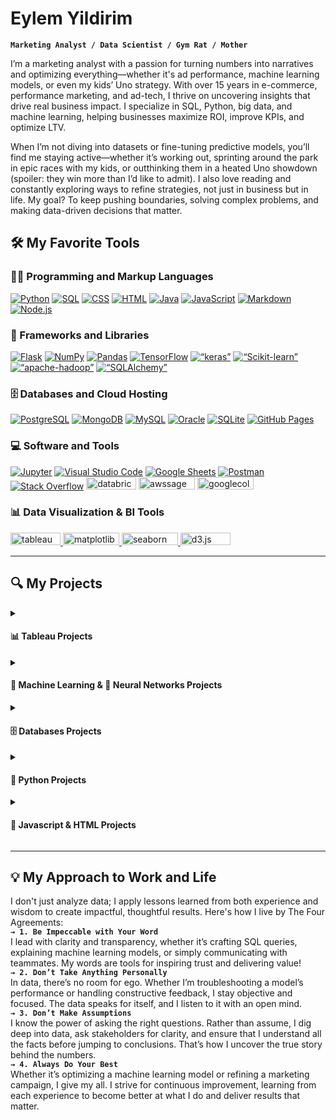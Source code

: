 # Eylem Yildirim
**`Marketing Analyst / Data Scientist / Gym Rat / Mother`**

I’m a marketing analyst with a passion for turning numbers into narratives and optimizing everything—whether it's ad performance, machine learning models, or even my kids’ Uno strategy. With over 15 years in e-commerce, performance marketing, and ad-tech, I thrive on uncovering insights that drive real business impact. I specialize in SQL, Python, big data, and machine learning, helping businesses maximize ROI, improve KPIs, and optimize LTV.

When I’m not diving into datasets or fine-tuning predictive models, you’ll find me staying active—whether it’s working out, sprinting around the park in epic races with my kids, or outthinking them in a heated Uno showdown (spoiler: they win more than I’d like to admit). I also love reading and constantly exploring ways to refine strategies, not just in business but in life. My goal? To keep pushing boundaries, solving complex problems, and making data-driven decisions that matter.

 

  <h2>🛠️ My Favorite Tools</h2>


  <h3>👨‍💻 Programming and Markup Languages</h3>

  <p>
     <a href="#"><img alt="Python" src="https://img.shields.io/badge/Python-14354C.svg?logo=python&logoColor=white"></a>
     <a href="#"><img alt="SQL" src="https://custom-icon-badges.demolab.com/badge/SQL-025E8C.svg?logo=database&logoColor=white"></a>    
     <a href="#"><img alt="CSS" src="https://img.shields.io/badge/CSS-1572B6.svg?logo=css3&logoColor=white"></a>
     <a href="#"><img alt="HTML" src="https://img.shields.io/badge/HTML-E34F26.svg?logo=html5&logoColor=white"></a>
     <a href="#"><img alt="Java" src="https://custom-icon-badges.demolab.com/badge/Java-007396.svg?logo=java&logoColor=white"></a>
     <a href="#"><img alt="JavaScript" src="https://img.shields.io/badge/JavaScript-F7DF1E.svg?logo=javascript&logoColor=black"></a>
     <a href="#"><img alt="Markdown" src="https://img.shields.io/badge/Markdown-000000.svg?logo=markdown&logoColor=white"></a>
     <a href="#"><img alt="Node.js" src="https://img.shields.io/badge/Node.js-43853D.svg?logo=node.js&logoColor=white"></a>
  
     
  </p>
    <h3>🧰 Frameworks and Libraries</h3>

   <p>
      <a href="#"><img alt="Flask" src="https://img.shields.io/badge/Flask-000000.svg?logo=flask&logoColor=white"></a>
      <a href="#"><img alt="NumPy" src="https://img.shields.io/badge/Numpy-013243.svg?logo=numpy&logoColor=white"></a>
      <a href="#"><img alt="Pandas" src="https://img.shields.io/badge/Pandas-150458.svg?logo=pandas&logoColor=white"></a>
      <a href="#"><img alt="TensorFlow" src="https://img.shields.io/badge/TensorFlow-FF6F00.svg?logo=TensorFlow&logoColor=white"></a>
     <a href="#"><img alt=“keras” src="https://img.shields.io/badge/Keras-D00000?logo=keras&logoColor=white&style=flat-square"></a>
      <a href="#"><img alt=“Scikit-learn” src="https://img.shields.io/badge/Scikit--Learn-F7931E?logo=scikit-learn&logoColor=white&style=flat-square"></a>
      <a href="#"><img alt=“apache-hadoop” src="https://img.shields.io/badge/Apache_hadoop-white?logo=apache%20hadoop&labelColor=%23F9FB22&color=%23F9FB22"></a>
      <a href="#"><img alt=“SQLAlchemy” src="https://img.shields.io/badge/sqlalchemy-2829?logo=sqlalchemy&labelColor=%23cc0000&color=%23cc0000"></a>
  </p>

  <h3>🗄️ Databases and Cloud Hosting</h3>
 <p>
      <a href="#"><img alt="PostgreSQL" src ="https://img.shields.io/badge/PostgreSQL-316192.svg?logo=postgresql&logoColor=white"></a>      
      <a href="#"><img alt="MongoDB" src ="https://img.shields.io/badge/MongoDB-4ea94b.svg?logo=mongodb&logoColor=white"></a>
      <a href="#"><img alt="MySQL" src="https://img.shields.io/badge/MySQL-00f.svg?logo=mysql&logoColor=white"></a>
      <a href="#"><img alt="Oracle" src ="https://img.shields.io/badge/Oracle-F00000.svg?logo=oracle&logoColor=white"></a>
      <a href="#"><img alt="SQLite" src ="https://img.shields.io/badge/SQLite-07405e.svg?logo=sqlite&logoColor=white"></a>
      <a href="#"><img alt="GitHub Pages" src="https://img.shields.io/badge/GitHub%20Pages-327FC7.svg?logo=github&logoColor=white"></a>
  </p>

  <h3>💻 Software and Tools</h3>

  <p>
   
 <a href="#"><img alt="Jupyter" src="https://img.shields.io/badge/Jupyter-F37626.svg?logo=Jupyter&logoColor=white"></a>
      <a href="#"><img alt="Visual Studio Code" src="https://img.shields.io/badge/Visual%20Studio%20Code-0078d7.svg?logo=visual-studio-code&logoColor=white"></a>
      <a href="#"><img alt="Google Sheets" src="https://img.shields.io/badge/Sheets-34A853.svg?logo=google%20sheets&logoColor=white"></a>
      <a href="#"><img alt="Postman" src="https://img.shields.io/badge/Postman-FF6C37?logo=postman&logoColor=white"></a>
      <a href="#"><img alt="Stack Overflow" src="https://img.shields.io/badge/-Stack%20Overflow-FE7A16?logo=stack-overflow&logoColor=white"></a>
      <a href="#"><img alt="databricks" src="https://img.shields.io/badge/databricks-288292?style=for-the-badge&logo=databricks&logoSize=30px&logoColor=white" width="80" height="20" alt="databricks"/></a>
      <a href="#"><img alt="awssagemaker" src="https://img.shields.io/badge/aws_sagemaker-32948?style=for-the-badge&logo=aws%20sagemaker&logoSize=30px&logoColor=white&labelColor=%23bf80ff&color=%23bf80ff" width="90" height="20" alt="sagemaker"/></a>
      <a href="#"><img alt="googlecolab" src="https://img.shields.io/badge/Google_colab-white?style=for-the-badge&logo=google%20colab&logoSize=30px&labelColor=%236699ff&color=%236699ff" width="90" height="20" alt="colab"/></a>

  </p>

<h3>📊 Data Visualization & BI Tools</h3>

  <p>
  <a href="#"><img alt="tableau" src="https://custom-icon-badges.demolab.com/badge/tableau-desktop?logo=tableaudesktop&labelColor=%23e6e6e6&color=%23e6e6e6" width="80" height="20" alt="tableau"/> </a>
  <a href="#"><img alt="matplotlib" src="https://custom-icon-badges.demolab.com/badge/matplotlib-white?style=for-the-badge&logo=matplotlib2&labelColor=%235c85d6&color=%235c85d6" width="90" height="20" alt="matplotlib"/> </a>
  <a href="#"><img alt="seaborn" src="https://custom-icon-badges.demolab.com/badge/seaborn-392749?style=for-the-badge&logo=seaborn&labelColor=%23669999&color=%23669999" width="90" height="20" alt="Seaborn"/> </a>
  <a href="#"><img alt="d3.js" src="https://custom-icon-badges.demolab.com/badge/d3.js-379374?style=for-the-badge&logo=d3-min&labelColor=%236666ff&color=%236666ff" width="80" height="20" alt="d3.js"/> </a> 


--- 

## 🔍 My Projects 

<details>
<summary><h4>📊 Tableau Projects</h4></summary>
 
#### Tableau citibike project |  [View Dashboard](https://public.tableau.com/app/profile/eylem.yildirim/viz/citybikeproject_17400059229000/Story1) | [View Repo](https://github.com/skythelimitdt/tableau-citibike-analysis)

> **Tech Stack:** Tableau Public, Jupyter Lab, Python, Pandas

- Designed and developed an interactive dashboard to help Citi Bike officials analyze usage trends, optimize operations, driving increased awareness and program efficiency.
</details>

<details>
<summary><h4>🧠 Machine Learning & 🤖 Neural Networks Projects</h4></summary>
 
#### Credit Risk Classification Model via Machine Learning | [View Repo](https://github.com/skythelimitdt/credit-risk-classification)

> **Tech Stack:** Jupyter Lab, Python, Pandas, Numpy, Scikit-learn

- Loan Risk Prediction with Logistic Regression and SVM: Built and evaluated models using Logistic Regression and Support Vector Machines (SVM) on a peer-to-peer lending dataset to classify borrowers as low-risk or high-risk.
- SVM Outperformed Logistic Regression in Recall: While both models achieved 99% accuracy, SVM demonstrated higher recall (98%) for high-risk loans, reducing false negatives and improving classification balance.
- Recommended Model – SVM for Financial Decision-Making: Due to its superior recall and macro-average score (96%), SVM was the preferred model, minimizing the misclassification of high-risk loans as low risk—critical for lending risk assessment.


#### Crypto Clustering via Unsupervised Machine Learning Algorithm, K-means clustering | [View Repo](https://github.com/skythelimitdt/CryptoClustering)

> **Tech Stack:** Jupyter Lab, Python, Scikit-learn, Pandas, Hvplot

- Optimized Clustering with K-Means and PCA: Applied K-Means clustering on normalized cryptocurrency data, identifying an optimal k-value of 4 using the elbow method.
- Dimensionality Reduction Improved Cluster Separation: Performed PCA (3 components, 89% variance retained), leading to tighter, more compact clusters and reducing noise while preserving key data patterns.
- Enhanced Cluster Definition with PCA: Post-PCA clustering showed lower inertia (256.87 vs. 287), confirming improved cluster cohesion and a more defined structure in the data.



#### Predicting Success of a Company with a Neural Network | [View Repo](https://github.com/skythelimitdt/deep-learning-challenge)

> **Tech Stack:** Python, Scikit-learn, TensorFlow, Matplotlib, Pandas

- **Objective:** Created a neural network to predict the success of organizations applying for funding from Alphabet Soup, using features such as application type, affiliation, and funding amount.
- **Optimization Techniques:** Applied various methods like feature selection, dropout regularization, early stopping, and hyperparameter tuning using Keras Tuner to improve model performance.
- **Results:** The best model achieved an accuracy of 0.7335, with further improvements limited by model complexity and dataset alignment. Alternative models like Logistic Regression and Random Forest could be considered for better efficiency and performance.


#### Predicting Flight Delays with Machine Learning | [View Repo](https://github.com/wrighang/predicting_flight_arrival_delay_ml/tree/main)

> **Tech Stack:** Python, Pandas, Numpy, Matplotlib, Seaborn, Scikit-learn, TensorFlow

- **Objective:** Developed a machine learning model to predict flight arrival delays for flights departing from Arizona airports using 3 years of flight data, employing models like Random Forest, Gradient - Boosting, and Neural Networks.
- **Data Analysis & Visualization:** Conducted data cleaning, feature engineering, and created visualizations using Tableau to identify patterns such as delay causes, carrier frequencies, and time-of-day impacts on delays.
- **Best Model & Results:** The Random Forest model, optimized with SMOTE and hyperparameter tuning, achieved 89% accuracy and 91% OOB score, accurately predicting on-time and delayed flights with high precision and recall.
</details>

<details>
<summary><h4>🗄️ Databases Projects</h4></summary>
 
#### Flask API Climate App with SQLAlchemy | [View Repo](https://github.com/skythelimitdt/sqlalchemy-challenge/tree/main)

> **Tech Stack:** SQLAlchemy, Python, Pandas, Matplotlib, Numpy

- **Climate Data Analysis for Honolulu:** Conducted an exploratory analysis of precipitation and temperature trends in Honolulu using Python, SQLAlchemy, Pandas, and Matplotlib. Queried 12 months of precipitation data, identified the most active weather station, and visualized temperature observations.
- **Flask API Development for Climate Data:** Built a Flask API to serve climate data via multiple endpoints, including precipitation records, weather stations, and temperature observations for the most active station. Implemented JSON responses for user-defined date ranges.
- **Interactive Data Exploration & Visualization:** Created line plots and histograms to analyze precipitation patterns and temperature distributions, helping users interpret historical climate trends for better vacation planning.


#### Employee Database Analysis with SQL | [View Repo](https://github.com/skythelimitdt/sql-challange)

> **Tech Stack:** SQL, PostgreSQL, quickdatabasediagrams.com

- **Database Schema Design:** Created an Entity Relationship Diagram (ERD) to model relationships between employees, departments, salaries, titles, and managers. Defined primary and foreign keys to ensure data integrity.
- **Data Engineering & SQL Table Creation:** Designed and implemented a relational database schema using SQL. Created six tables with appropriate data types, constraints, and relationships, then imported CSV data into the database.
- **SQL-Based Data Analysis:** Conducted complex queries to retrieve employee and department-related insights, including salary details, hire dates, department managers, employees in specific departments, and common last names. Optimized queries for performance and accuracy.


#### UK Food Hygiene Ratings Analysis with MongoDB | [View Repo](https://github.com/skythelimitdt/nosql-challenge/tree/main)

> **Tech Stack:** MongoDB, Jupyter Lab, Python, PyMongo, pprint

- **Database Setup & Data Import:** Imported food establishment data from a JSON file into MongoDB, set up a database (uk_food), and confirmed data integrity.
- **Data Cleaning & Updates:** Added a new restaurant, updated incorrect data types (e.g., converting rating values and coordinates to numerical format), and removed establishments from Dover as per client request.
- **Exploratory Data Analysis:** Queried and analyzed food hygiene ratings to identify high- and low-rated establishments, focusing on London and new restaurant recommendations.


#### Crowdfunding Data Pipeline: ETL, Database Design, and Analysis | [View Repo](https://github.com/skythelimitdt/Crowdfunding_ETL)

> **Tech Stack:** PostgreSQL, quickdatabasediagrams.com, Python, Pandas, Numpy

- Developed an ETL pipeline using Python and Pandas to extract, transform, and load data into a PostgreSQL database from four CSV files: Category, Subcategory, Campaign, and Contacts.
- Created DataFrames for each CSV, including columns like category IDs, campaign details (goal, pledged amount, launch and end dates), and contact information, then exported them to CSV files.
- Designed and implemented a PostgreSQL database schema with appropriate primary and foreign keys, ensuring proper relationships between tables, and successfully imported the data into the database for analysis.
</details>

<details>
<summary><h4>🐍 Python Projects</h4></summary>

#### Statistical Analysis: Capomulin Drug Analysis | [View Repo](https://github.com/skythelimitdt/matplotlib-challange)

> **Tech Stack:** Jupyter Lab, Python, Matplotlib, Seaborn, Pandas, Numpy, SciPy

- **Statistical Analysis & Visualization:** Analyzed data from an animal study of SCC tumor treatment, generating summary statistics, and visualizations (bar charts, pie charts, box plots) to compare the efficacy of Capomulin against other drug regimens.
- **Correlation & Regression:** Performed correlation analysis and regression to assess the relationship between treatment and tumor development, providing insights into the performance of Capomulin in comparison to other drugs.


#### Global Energy Consumption Analysis and Trends | [View Repo](https://github.com/skythelimitdt/data_analytics_proj1)

> **Tech Stack:** Jupyter Lab, Python, Matplotlib, Pandas, Hvplot, Numpy, SciPy, Seaborn, Statsmodels.api, Holoviews

- **Analyzed global energy trends** using the World Energy Consumption dataset to explore relationships between energy production, consumption, GDP, and environmental factors.
- **Investigated correlations** between renewable energy use and economic indicators, as well as how energy trends align with major global events.
- **Forecasted future renewable energy consumption** for the next 50 years based on historical data.


#### Weather Patterns and Vacation Planning by Latitude | [View Repo](https://github.com/skythelimitdt/python-api-challange/tree/main)

> **Tech Stack:** Jupyter Lab, Python, Matplotlib, Hvplot, Pandas, Numpy, SciPy, Geoapify API

- **Weather Analysis by Latitude:** Used OpenWeatherMap API to retrieve weather data for over 500 cities, and created scatter plots to visualize how latitude influences weather variables like temperature, humidity, cloudiness, and wind speed.
- **Linear Regression & Insights:** Computed linear regression for each relationship (temperature, humidity, cloudiness, wind speed) based on latitude, splitting the data into Northern and Southern Hemispheres for detailed analysis.
- **Vacation Planning:** Created an interactive map that displays cities with humidity data, narrowed down cities with ideal weather, and used the Geoapify API to find nearby hotels, displaying them on the map with additional details for easy vacation planning.
</details>

<details>
<summary><h4>💛 Javascript & HTML Projects</h4></summary>

#### Interactive Dashboard in Javascript | [View Dashboard](https://skythelimitdt.github.io/belly-button-challenge) | [View Repo](https://github.com/skythelimitdt/belly-button-challenge)

> **Tech Stack:** Javascript, HTML

- **Microbial Diversity Analysis:** Explored the Belly Button Biodiversity dataset to understand microbial species distribution across individuals. Identified a small number of dominant bacterial species while most were rare.
- **Interactive Data Visualization:** Developed an interactive dashboard using D3.js to allow users to explore microbial diversity per individual. Created a dropdown menu to select participants and dynamically update visualizations.
- **Data-Driven Insights:** Implemented a horizontal bar chart to display the top 10 bacterial species per individual, a bubble chart to show the distribution of all OTUs, and a metadata panel to present participant demographic details.


#### Map with leaflet | [View Interactive Map](https://skythelimitdt.github.io/leaflet-challenge) | [View Repo](https://github.com/skythelimitdt/leaflet-challenge)

> **Tech Stack:** Javascript, Leaflet.js, D3.js, HTML, CSS

- Created an interactive map using Leaflet.js to visualize real-time global earthquake data and tectonic plate boundaries.
- Earthquakes are represented by circle markers where size indicates magnitude and color reflects depth, with popups providing detailed information.
- Integrated interactive layer controls for toggling earthquake and tectonic plate data, offering various base map options (Satellite, Grayscale, Outdoors), and a legend for depth color-coding.

#### Mars Data Scraping and Climate Analysis | [View Repo](https://github.com/skythelimitdt/WebScraping)

> **Tech Stack:** Jupyter Lab, Python, Splinter, Beautiful Soup, Pandas, Matplotlib, JSON

- **Web Scraping for Mars News:** Used Splinter and Beautiful Soup to extract article titles and preview text from the Mars news website, storing the data in a structured format.
- **Scraping and Analyzing Mars Weather Data:** Collected temperature and atmospheric pressure data from a Mars weather site, structured it into a Pandas DataFrame, and conducted analysis to identify climate trends on Mars.
- **Data Visualization & Insights:** Explored seasonal variations on Mars, identified the coldest/warmest months, examined atmospheric pressure trends, and estimated the length of a Martian year in Earth days.
</details>

---

## 💡 My Approach to Work and Life
I don't just analyze data; I apply lessons learned from both experience and wisdom to create impactful, thoughtful results. Here's how I live by The Four Agreements:  <br>
**`→ 1. Be Impeccable with Your Word`**  
I lead with clarity and transparency, whether it’s crafting SQL queries, explaining machine learning models, or simply communicating with teammates. My words are tools for inspiring trust and delivering value!    
**`→ 2. Don’t Take Anything Personally`**  
In data, there’s no room for ego. Whether I’m troubleshooting a model’s performance or handling constructive feedback, I stay objective and focused. The data speaks for itself, and I listen to it with an open mind.    
**`→ 3. Don’t Make Assumptions`**  
I know the power of asking the right questions. Rather than assume, I dig deep into data, ask stakeholders for clarity, and ensure that I understand all the facts before jumping to conclusions. That’s how I uncover the true story behind the numbers.     
**`→ 4. Always Do Your Best`**  
Whether it’s optimizing a machine learning model or refining a marketing campaign, I give my all. I strive for continuous improvement, learning from each experience to become better at what I do and deliver results that matter.   
